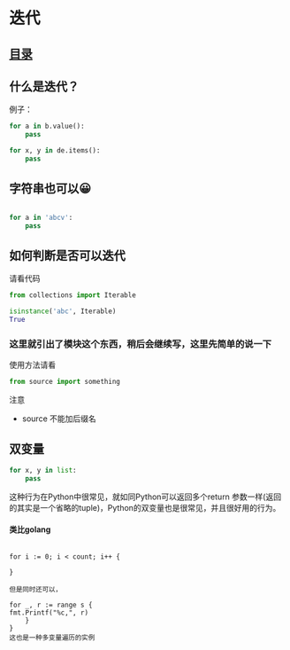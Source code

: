 # 迭代
## [目录](./summary.md)
## 什么是迭代？

例子：

```python
for a in b.value():
    pass

for x, y in de.items():
    pass


```

## 字符串也可以😀

```python

for a in 'abcv':
    pass
```

## 如何判断是否可以迭代

请看代码

```python
from collections import Iterable

isinstance('abc', Iterable)
True
```

### 这里就引出了模块这个东西，稍后会继续写，这里先简单的说一下

使用方法请看
```python
from source import something

```

注意

- source 不能加后缀名

## 双变量

```python
for x, y in list:
    pass
```
这种行为在Python中很常见，就如同Python可以返回多个return 参数一样(返回的其实是一个省略的tuple)，Python的双变量也是很常见，并且很好用的行为。

#### 类比golang

```golang

for i := 0; i < count; i++ {

}

但是同时还可以，

for _, r := range s {
fmt.Printf("%c,", r)
    }
}
这也是一种多变量遍历的实例

```

